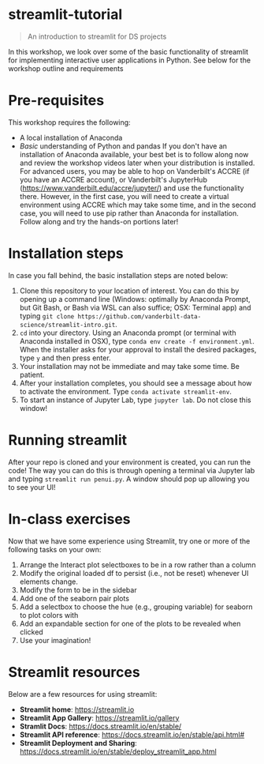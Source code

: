 # streamlit-tutorial
> An introduction to streamlit for DS projects

In this workshop, we look over some of the basic functionality of streamlit for implementing interactive user applications in Python.  See below for the workshop outline and requirements

# Pre-requisites
This workshop requires the following:
* A local installation of Anaconda
* _Basic_ understanding of Python and pandas
If you don't have an installation of Anaconda available, your best bet is to follow along now and review the workshop videos later when your distribution is installed.  For advanced users, you may be able to hop on Vanderbilt's ACCRE (if you have an ACCRE account), or Vanderbilt's JupyterHub (https://www.vanderbilt.edu/accre/jupyter/) and use the functionality there.  However, in the first case, you will need to create a virtual environment using ACCRE which may take some time, and in the second case, you will need to use pip rather than Anaconda for installation.  Follow along and try the hands-on portions later!

# Installation steps
In case you fall behind, the basic installation steps are noted below:
1. Clone this repository to your location of interest.  You can do this by opening up a command line (Windows: optimally by Anaconda Prompt, but Git Bash, or Bash via WSL can also suffice; OSX: Terminal app) and typing `git clone https://github.com/vanderbilt-data-science/streamlit-intro.git`.
2. `cd` into your directory.  Using an Anaconda prompt (or terminal with Anaconda installed in OSX), type `conda env create -f environment.yml`.  When the installer asks for your approval to install the desired packages, type `y` and then press enter.
3.  Your installation may not be immediate and may take some time.  Be patient.
4.  After your installation completes, you should see a message about how to activate the environment.  Type `conda activate streamlit-env`.
5.  To start an instance of Jupyter Lab, type `jupyter lab`.  Do not close this window!

# Running streamlit
After your repo is cloned and your environment is created, you can run the code!  The way you can do this is through opening a terminal via Jupyter lab and typing `streamlit run penui.py`.  A window should pop up allowing you to see your UI!

# In-class exercises
Now that we have some experience using Streamlit, try one or more of the following tasks on your own:
1. Arrange the Interact plot selectboxes to be in a row rather than a column
2. Modify the original loaded df to persist (i.e., not be reset) whenever UI elements change.
3. Modify the form to be in the sidebar
4. Add one of the seaborn pair plots
5. Add a selectbox to choose the hue (e.g., grouping variable) for seaborn to plot colors with
6. Add an expandable section for one of the plots to be revealed when clicked
7. Use your imagination!

# Streamlit resources
Below are a few resources for using streamlit:
* **Streamlit home**: https://streamlit.io
* **Streamlit App Gallery**: https://streamlit.io/gallery
* **Stramlit Docs**: https://docs.streamlit.io/en/stable/
* **Streamlit API reference**: https://docs.streamlit.io/en/stable/api.html#
* **Streamlit Deployment and Sharing**: https://docs.streamlit.io/en/stable/deploy_streamlit_app.html


